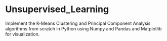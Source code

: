 # Unsupervised_Learning
Implement the K-Means Clustering and Principal Component Analysis algorithms from scratch in Python using Numpy and Pandas and Matplotlib for visualization.
